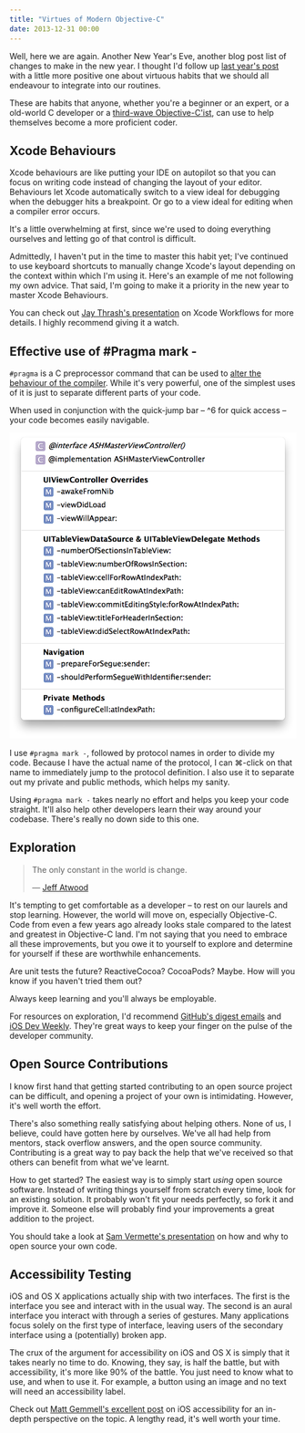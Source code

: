 ```yaml
---
title: "Virtues of Modern Objective-C"
date: 2013-12-31 00:00
---
```


<import><p>Well, here we are again. Another New Year's Eve, another blog post list of changes to make in the new year. I thought I'd follow up <a href="http://ashfurrow.com/blog/seven-deadly-sins-of-modern-objective-c">last year's post</a> with a little more positive one about virtuous habits that we should all endeavour to integrate into our routines. </p>

<p>These are habits that anyone, whether you're a beginner or an expert, or a old-world C developer or a <a href="https://speakerdeck.com/mattt/third-wave-objective-c">third-wave Objective-C'ist</a>, can use to help themselves become a more proficient coder. </p>

<h2 id="xcodebehaviours">Xcode Behaviours</h2>

<p>Xcode behaviours are like putting your IDE on autopilot so that you can focus on writing code instead of changing the layout of your editor. Behaviours let Xcode automatically switch to a view ideal for debugging when the debugger hits a breakpoint. Or go to a view ideal for editing when a compiler error occurs. </p>

<p>It's a little overwhelming at first, since we're used to doing everything ourselves and letting go of that control is difficult. </p>

<p>Admittedly, I haven't put in the time to master this habit yet; I've continued to use keyboard shortcuts to manually change Xcode's layout depending on the context within which I'm using it.  Here's an example of me not following my own advice. That said, I'm going to make it a priority in the new year to master Xcode Behaviours. </p>

<p>You can check out <a href="http://cocoaheads.tv/taming-xcode-by-jay-thrash/">Jay Thrash's presentation</a> on Xcode Workflows for more details. I highly recommend giving it a watch.</p>

<h2 id="effectiveuseofpragmamark">Effective use of #Pragma mark -</h2>

<p><code>#pragma</code> is a C preprocessor command that can be used to <a href="http://nshipster.com/pragma/">alter the behaviour of the compiler</a>. While it's very powerful, one of the simplest uses of it is just to separate different parts of your code. </p>

<p>When used in conjunction with the quick-jump bar – ^6 for quick access – your code becomes easily navigable. </p>
<img src="/img/import/blog/virtues-of-modern-objective-c/1B00FA080CBA4A13896F817ECDBF0BAA.png" class="img-responsive"><p>I use <code>#pragma mark -</code>, followed by protocol names in order to divide my code. Because I have the actual name of the protocol, I can ⌘-click on that name to immediately jump to the protocol definition. I also use it to separate out my private and public methods, which helps my sanity. </p>

<p>Using <code>#pragma mark -</code> takes nearly no effort and helps you keep your code straight. It'll also help other developers learn their way around your codebase. There's really no down side to this one. </p>

<h2 id="exploration">Exploration</h2>

<blockquote>
  <p>The only constant in the world is change.</p>
  
  <p>— <a href="http://www.codinghorror.com/blog/2006/05/the-ten-commandments-of-egoless-programming.html">Jeff Atwood</a></p>
</blockquote>

<p>It's tempting to get comfortable as a developer – to rest on our laurels and stop learning. However, the world will move on, especially Objective-C. Code from even a few years ago already looks stale compared to the latest and greatest in Objective-C land. I'm not saying that you need to embrace all these improvements, but you owe it to yourself to explore and determine for yourself if these are worthwhile enhancements. </p>

<p>Are unit tests the future? ReactiveCocoa? CocoaPods? Maybe. How will you know if you haven't tried them out? </p>

<p>Always keep learning and you'll always be employable. </p>

<p>For resources on exploration, I'd recommend <a href="https://github.com/explore/subscribe">GitHub's digest emails</a> and <a href="http://iosdevweekly.com">iOS Dev Weekly</a>. They're great ways to keep your finger on the pulse of the developer community. </p>

<h2 id="opensourcecontributions">Open Source Contributions</h2>

<p>I know first hand that getting started contributing to an open source project can be difficult, and opening a project of your own is intimidating. However, it's well worth the effort. </p>

<p>There's also something really satisfying about helping others. None of us, I believe, could have gotten here by ourselves. We've all had help from mentors, stack overflow answers, and the open source community. Contributing is a great way to pay back the help that we've received so that others can benefit from what we've learnt. </p>

<p>How to get started? The easiest way is to simply start <em>using</em> open source software. Instead of writing things yourself from scratch every time, look for an existing solution. It probably won't fit your needs perfectly, so fork it and improve it. Someone else will probably find your improvements a great addition to the project.</p>

<p>You should take a look at <a href="http://cocoaheadsmtl.s3.amazonaws.com/Open-Source.pdf">Sam Vermette's presentation</a> on how and why to open source your own code. </p>

<h2 id="accessibilitytesting">Accessibility Testing</h2>

<p>iOS and OS X applications actually ship with two interfaces. The first is the interface you see and interact with in the usual way. The second is an aural interface you interact with through a series of gestures. Many applications focus solely on the first type of interface, leaving users of the secondary interface using a (potentially) broken app. </p>

<p>The crux of the argument for accessibility on iOS and OS X is simply that it takes nearly no time to do. Knowing, they say, is half the battle, but with accessibility, it's more like 90% of the battle. You just need to know what to use, and when to use it. For example, a button using an image and no text will need an accessibility label. </p>

<p>Check out <a href="http://mattgemmell.com/accessibility-for-iphone-and-ipad-apps/">Matt Gemmell's excellent post</a> on iOS accessibility for an in-depth perspective on the topic. A lengthy read, it's well worth your time. </p></import>

<!-- more -->

